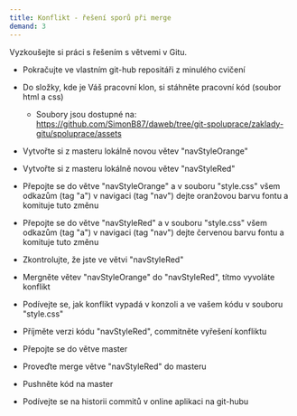 ```yaml
---
title: Konflikt - řešení sporů při merge
demand: 3
---
```


Vyzkoušejte si práci s řešením s větvemi v Gitu.

- Pokračujte ve vlastním git-hub repositáři z minulého cvičení
- Do složky, kde je Váš pracovní klon, si stáhněte pracovní kód (soubor html a css)
  - Soubory jsou dostupné na: https://github.com/SimonB87/daweb/tree/git-spoluprace/zaklady-gitu/spoluprace/assets

- Vytvořte si z masteru lokálně novou větev "navStyleOrange" 
- Vytvořte si z masteru lokálně novou větev "navStyleRed"

- Přepojte se do větve "navStyleOrange" a v souboru "style.css" všem odkazům (tag "a") v navigaci (tag "nav") dejte oranžovou barvu fontu a komituje tuto změnu
- Přepojte se do větve "navStyleRed" a v souboru "style.css" všem odkazům (tag "a") v navigaci (tag "nav") dejte červenou barvu fontu a komituje tuto změnu

- Zkontrolujte, že jste ve větvi "navStyleRed"
- Mergněte větev "navStyleOrange" do "navStyleRed", títmo vyvoláte konflikt

- Podívejte se, jak konflikt vypadá v konzoli a ve vašem kódu v souboru "style.css"

- Příjměte verzi kódu "navStyleRed", commitněte vyřešení konfliktu
- Přepojte se do větve master
- Proveďte merge větve "navStyleRed" do masteru
- Pushněte kód na master

- Podívejte se na historii commitů v online aplikaci na git-hubu
